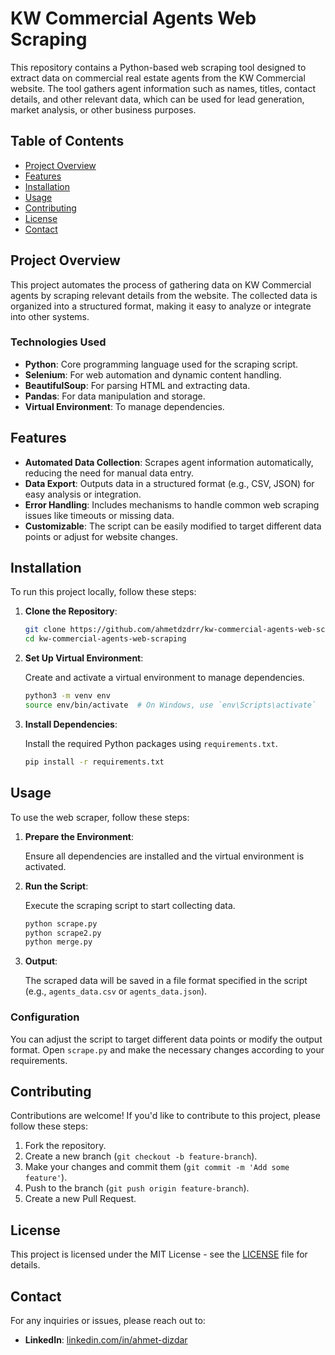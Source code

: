 # KW Commercial Agents Web Scraping

This repository contains a Python-based web scraping tool designed to extract data on commercial real estate agents from the KW Commercial website. The tool gathers agent information such as names, titles, contact details, and other relevant data, which can be used for lead generation, market analysis, or other business purposes.

## Table of Contents

- [Project Overview](#project-overview)
- [Features](#features)
- [Installation](#installation)
- [Usage](#usage)
- [Contributing](#contributing)
- [License](#license)
- [Contact](#contact)

## Project Overview

This project automates the process of gathering data on KW Commercial agents by scraping relevant details from the website. The collected data is organized into a structured format, making it easy to analyze or integrate into other systems.

### Technologies Used

- **Python**: Core programming language used for the scraping script.
- **Selenium**: For web automation and dynamic content handling.
- **BeautifulSoup**: For parsing HTML and extracting data.
- **Pandas**: For data manipulation and storage.
- **Virtual Environment**: To manage dependencies.

## Features

- **Automated Data Collection**: Scrapes agent information automatically, reducing the need for manual data entry.
- **Data Export**: Outputs data in a structured format (e.g., CSV, JSON) for easy analysis or integration.
- **Error Handling**: Includes mechanisms to handle common web scraping issues like timeouts or missing data.
- **Customizable**: The script can be easily modified to target different data points or adjust for website changes.

## Installation

To run this project locally, follow these steps:

1. **Clone the Repository**:

   ```bash
   git clone https://github.com/ahmetdzdrr/kw-commercial-agents-web-scraping.git
   cd kw-commercial-agents-web-scraping
   ```

2. **Set Up Virtual Environment**:

   Create and activate a virtual environment to manage dependencies.

   ```bash
   python3 -m venv env
   source env/bin/activate  # On Windows, use `env\Scripts\activate`
   ```

3. **Install Dependencies**:

   Install the required Python packages using `requirements.txt`.

   ```bash
   pip install -r requirements.txt
   ```

## Usage

To use the web scraper, follow these steps:

1. **Prepare the Environment**:

   Ensure all dependencies are installed and the virtual environment is activated.

2. **Run the Script**:

   Execute the scraping script to start collecting data.

   ```bash
   python scrape.py
   python scrape2.py
   python merge.py
   ```

3. **Output**:

   The scraped data will be saved in a file format specified in the script (e.g., `agents_data.csv` or `agents_data.json`).

### Configuration

You can adjust the script to target different data points or modify the output format. Open `scrape.py` and make the necessary changes according to your requirements.

## Contributing

Contributions are welcome! If you'd like to contribute to this project, please follow these steps:

1. Fork the repository.
2. Create a new branch (`git checkout -b feature-branch`).
3. Make your changes and commit them (`git commit -m 'Add some feature'`).
4. Push to the branch (`git push origin feature-branch`).
5. Create a new Pull Request.

## License

This project is licensed under the MIT License - see the [LICENSE](LICENSE) file for details.

## Contact

For any inquiries or issues, please reach out to:

- **LinkedIn**: [linkedin.com/in/ahmet-dizdar](https://www.linkedin.com/in/ahmet-dizdarr/)